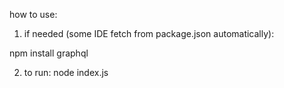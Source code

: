 

how to use:


1) if needed (some IDE fetch from package.json automatically):

npm install graphql 

2) to run:
node index.js